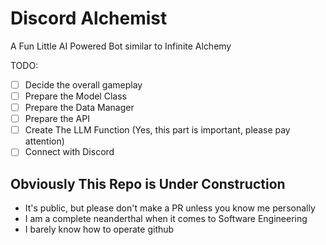 # Discord Alchemist
A Fun Little AI Powered Bot similar to Infinite Alchemy

TODO: 
- [ ] Decide the overall gameplay
- [ ] Prepare the Model Class
- [ ] Prepare the Data Manager 
- [ ] Prepare the API
- [ ] Create The LLM Function  (Yes, this part is important, please pay attention)
- [ ] Connect with Discord

## Obviously This Repo is Under Construction
- It's public, but please don't make a PR unless you know me personally
- I am a complete neanderthal when it comes to Software Engineering
- I barely know how to operate github
